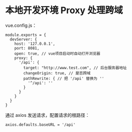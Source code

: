 
# 本地开发环境 Proxy 处理跨域

vue.config.js：
```
module.exports = {
  devServer: {
    host: '127.0.0.1',
    port: 8081,
    open: true, // vue项目启动时自动打开浏览器
    proxy: {
      '/api': {
        target: "http://www.test.com", // 后台服务器地址
        changeOrigin: true, // 是否跨域
        pathRewrite: { // 把 '/api' 替换为 ''
          '^/api': ''
        }
      }
    }
  }
}
```
通过 axios 发送请求，配置请求的根路径：
```
axios.defaults.baseURL = '/api'
```